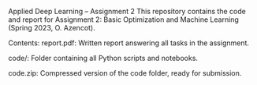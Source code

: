Applied Deep Learning – Assignment 2
This repository contains the code and report for Assignment 2: Basic Optimization and Machine Learning (Spring 2023, O. Azencot).

Contents:
report.pdf: Written report answering all tasks in the assignment.

code/: Folder containing all Python scripts and notebooks.

code.zip: Compressed version of the code folder, ready for submission.
